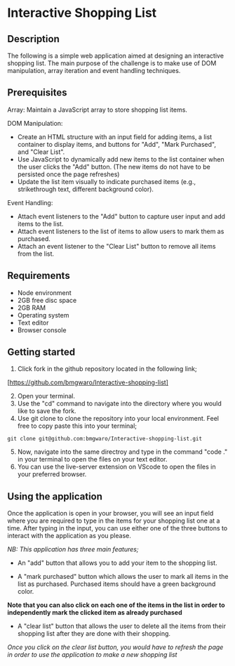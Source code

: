 # Interactive Shopping List

## Description

The following is a simple web application aimed at designing an interactive shopping list. The main purpose of the challenge is to make use of DOM manipulation, array iteration and event handling techniques.

## Prerequisites

Array: Maintain a JavaScript array to store shopping list items.

DOM Manipulation:

- Create an HTML structure with an input field for adding items, a list container to display items, and buttons for "Add", "Mark Purchased", and "Clear List".
- Use JavaScript to dynamically add new items to the list container when the user clicks the "Add" button. (The new items do not have to be persisted once the page refreshes)
- Update the list item visually to indicate purchased items (e.g., strikethrough text, different background color).

Event Handling:

- Attach event listeners to the "Add" button to capture user input and add items to the list.
- Attach event listeners to the list of items to allow users to mark them as purchased.
- Attach an event listener to the "Clear List" button to remove all items from the list.

## Requirements

- Node environment
- 2GB free disc space
- 2GB RAM
- Operating system
- Text editor
- Browser console

## Getting started

1. Click fork in the github repository located in the following link;

[https://github.com/bmgwaro/Interactive-shopping-list]

2. Open your terminal.
3. Use the "cd" command to navigate into the directory where you would like to save the fork.
4. Use git clone to clone the repository into your local environment. Feel free to copy paste this into your terminal;

`git clone git@github.com:bmgwaro/Interactive-shopping-list.git`

5. Now, navigate into the same directroy and type in the command "code ." in your terminal to open the files on your text editor.
6. You can use the live-server extension on VScode to open the files in your preferred browser.

## Using the application

Once the application is open in your browser, you will see an input field where you are required to type in the items for your shopping list one at a time.
After typing in the input, you can use either one of the three buttons to interact with the application as you please.

_NB: This application has three main features;_

- An "add" button that allows you to add your item to the shopping list.

- A "mark purchased" button which allows the user to mark all items in the list as purchased. Purchased items should have a green background color.

**Note that you can also click on each one of the items in the list in order to independently mark the clicked item as already purchased**

- A "clear list" button that allows the user to delete all the items from their shopping list after they are done with their shopping.

_Once you click on the clear list button, you would have to refresh the page in order to use the application to make a new shopping list_